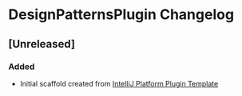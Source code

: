 <!-- Keep a Changelog guide -> https://keepachangelog.com -->

# DesignPatternsPlugin Changelog

## [Unreleased]
### Added
- Initial scaffold created from [IntelliJ Platform Plugin Template](https://github.com/JetBrains/intellij-platform-plugin-template)
